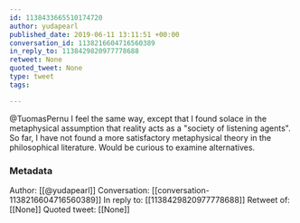 ```yaml
---
id: 1138433665510174720
author: yudapearl
published_date: 2019-06-11 13:11:51 +00:00
conversation_id: 1138216604716560389
in_reply_to: 1138429820977778688
retweet: None
quoted_tweet: None
type: tweet
tags:

---
```


@TuomasPernu I feel the same way, except that I found solace in the metaphysical assumption that reality acts as a "society of listening agents". So far,  I have not found a more satisfactory metaphysical  theory in the philosophical literature. Would be curious to examine alternatives.

### Metadata

Author: [[@yudapearl]]
Conversation: [[conversation-1138216604716560389]]
In reply to: [[1138429820977778688]]
Retweet of: [[None]]
Quoted tweet: [[None]]
